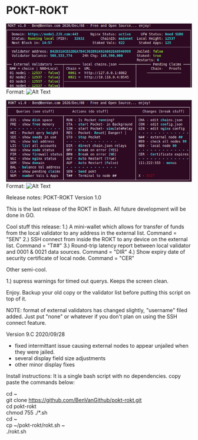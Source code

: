 # POKT-ROKT

![Rocket](/ROKT2.png)
Format: ![Alt Text](url)

![Rocket](/ROKT1.png)
Format: ![Alt Text](url)

Release notes: POKT-ROKT  Version 1.0

This is the last release of the ROKT in Bash.  All future development will be done in GO.

Cool stuff this release:
1.) A mini-wallet which allows for transfer of funds from the local validator to any address in the external list.  Command = "SEN"
2.) SSH connect from inside the ROKT to any device on the external list. Command = "T##"
3.) Round-trip latency report between local validator and 0001 & 0021 data sources. Command = "DIR"
4.) Show expiry date of security certificate of local node.  Command = "CER"

Other semi-cool.

1.) supress warnings for timed out querys.  Keeps the screen clean.

Enjoy.
Backup your old copy or the validator list before putting this script on top of it.

NOTE: format of external validators has changed slightly, "username" filed added.  Just put "none" or whatever if you don't plan on using the SSH connect feature.

Version 9.C  2020/09/28
- fixed intermittant issue causing external nodes to appear 
  unjailed when they were jailed.
- several display field size adjustments
- other minor display fixes

Install instructions:  It is a single bash script with no dependencies.
copy paste the commands below:


cd ~  
git clone https://github.com/BenVanGithub/pokt-rokt.git  
cd pokt-rokt  
chmod 755 ./*.sh  
cd ~  
cp ~/pokt-rokt/rokt.sh ~  
./rokt.sh  
